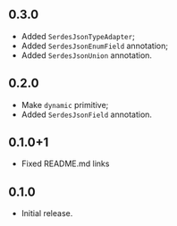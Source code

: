 ## 0.3.0

* Added `SerdesJsonTypeAdapter`;
* Added `SerdesJsonEnumField` annotation;
* Added `SerdesJsonUnion` annotation.

## 0.2.0

* Make `dynamic` primitive;
* Added `SerdesJsonField` annotation.

## 0.1.0+1

* Fixed README.md links

## 0.1.0

* Initial release.
